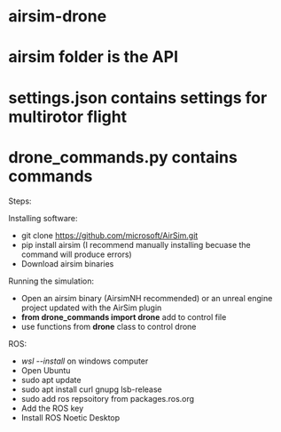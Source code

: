# airsim-drone


# airsim folder is the API
# settings.json contains settings for multirotor flight
# drone_commands.py contains commands 

Steps:

Installing software:
- git clone https://github.com/microsoft/AirSim.git
- pip install airsim (I recommend manually installing becuase the command will produce errors)
- Download airsim binaries

Running the simulation:
- Open an airsim binary (AirsimNH recommended) or an unreal engine project updated with the AirSim plugin
- **from drone_commands import drone** add to control file
- use functions from **drone** class to control drone

ROS:
- *wsl --install* on windows computer
- Open Ubuntu
- sudo apt update
- sudo apt install curl gnupg lsb-release
- sudo add ros repsoitory from packages.ros.org
- Add the ROS key
- Install ROS Noetic Desktop
